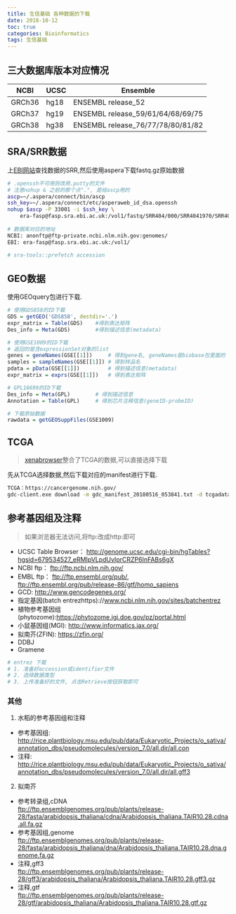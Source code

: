 ```yaml
---
title: 生信基础 各种数据的下载
date: 2018-10-12
toc: true
categories: Bioinformatics
tags: 生信基础
---
```


## 三大数据库版本对应情况
NCBI    |  UCSC      |  Ensemble
---|---|---
GRCh36  | hg18       |  ENSEMBL release_52
GRCh37  | hg19       | ENSEMBL release_59/61/64/68/69/75
GRCh38  | hg38       |  ENSEMBL release_76/77/78/80/81/82

<!--more-->

## SRA/SRR数据
上[EBI网站](https://www.ebi.ac.uk/)查找数据的SRR,然后使用aspera下载fastq.gz原始数据

```bash
# .openssh不可用则改用.putty的文件
# 注意nohup & 之前的那个点".", 是给ascp用的
ascp=~/.aspera/connect/bin/ascp
ssh_key=~/.aspera/connect/etc/asperaweb_id_dsa.openssh
nohup $ascp -P 33001 -i $ssh_key \
    era-fasp@fasp.sra.ebi.ac.uk:/vol1/fastq/SRR404/000/SRR4041970/SRR4041970_1.fastq.gz . &
    
# 数据库对应的地址
NCBI: anonftp@ftp-private.ncbi.nlm.nih.gov:genomes/
EBI: era-fasp@fasp.sra.ebi.ac.uk:/vol1/

# sra-tools::prefetch accession
```

## GEO数据

使用GEOquery包进行下载.


```r
# 使用GDS858的ID下载
GDS = getGEO('GDS858', destdir='.')
expr_matrix = Table(GDS)	#得到表达矩阵
Des_info = Meta(GDS)		#得到描述信息(metadata)

# 使用GSE1009的ID下载
# 返回的是含expressionSet对象的list
genes = geneNames(GSE[[1]])		# 得到gene名, geneNames是biobase包里面的
samples = sampleNames(GSE[[1]])	# 得到样品名
pdata = pData(GSE[[1]])			# 得到描述信息(metadata)
expr_matrix = exprs(GSE[[1]])	# 得到表达矩阵

# GPL16699的ID下载
Des_info = Meta(GPL)		# 得到描述信息
Annotation = Table(GPL)		# 得到芯片注释信息(geneID-probeID)

# 下载原始数据
rawdata = getGEOSuppFiles(GSE1009)
```
## TCGA

> [xenabrowser](https://xenabrowser.net/datapages/)整合了TCGA的数据,可以直接选择下载

先从TCGA选择数据,然后下载对应的manifest进行下载.


```bash
TCGA：https://cancergenome.nih.gov/
gdc-client.exe download -m gdc_manifest_20180516_053841.txt -d tcgadata
```

## 参考基因组及注释
> 如果浏览器无法访问,将ftp:改成http:即可  

+ UCSC Table Browser：  http://genome.ucsc.edu/cgi-bin/hgTables?hgsid=679534527_eRMIpVLpdUvIprCRZP6InFABs6gX
+ NCBI ftp：            ftp://ftp.ncbi.nlm.nih.gov/  
+ EMBL ftp：            ftp://ftp.ensembl.org/pub/,
                        ftp://ftp.ensembl.org/pub/release-86/gtf/homo_sapiens
+ GCD:                  http://www.gencodegenes.org/
+ 指定基因(batch entrezhttps)://www.ncbi.nlm.nih.gov/sites/batchentrez
+ 植物参考基因组(phytozome):https://phytozome.jgi.doe.gov/pz/portal.html
+ 小鼠基因组(MGI):      http://www.informatics.jax.org/
+ 拟南芥(ZFIN):         https://zfin.org/
+ DDBJ
+ Gramene


```bash
# entrez 下载
# 1. 准备好accession或identifier文件
# 2. 选择数据类型
# 3. 上传准备好的文件, 点击Retrieve按钮获取即可
```

### 其他
1. 水稻的参考基因组和注释

+ 参考基因组: http://rice.plantbiology.msu.edu/pub/data/Eukaryotic_Projects/o_sativa/annotation_dbs/pseudomolecules/version_7.0/all.dir/all.con
+ 注释: http://rice.plantbiology.msu.edu/pub/data/Eukaryotic_Projects/o_sativa/annotation_dbs/pseudomolecules/version_7.0/all.dir/all.gff3

2. 拟南芥

+ 参考转录组,cDNA  
ftp://ftp.ensemblgenomes.org/pub/plants/release-28/fasta/arabidopsis_thaliana/cdna/Arabidopsis_thaliana.TAIR10.28.cdna.all.fa.gz
+ 参考基因组,genome  
ftp://ftp.ensemblgenomes.org/pub/plants/release-28/fasta/arabidopsis_thaliana/dna/Arabidopsis_thaliana.TAIR10.28.dna.genome.fa.gz
+ 注释,gff3  
ftp://ftp.ensemblgenomes.org/pub/plants/release-28/gff3/arabidopsis_thaliana/Arabidopsis_thaliana.TAIR10.28.gff3.gz  
+ 注释,gtf  
ftp://ftp.ensemblgenomes.org/pub/plants/release-28/gtf/arabidopsis_thaliana/Arabidopsis_thaliana.TAIR10.28.gtf.gz
